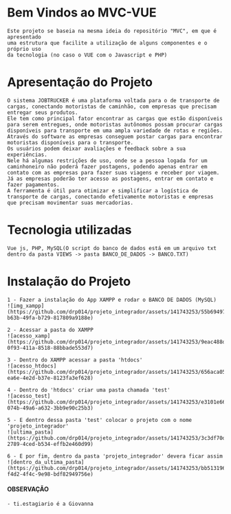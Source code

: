 # Bem Vindos ao MVC-VUE

    Este projeto se baseia na mesma ideia do repositório "MVC", em que é apresentado
    uma estrutura que facilite a utilização de alguns componentes e o próprio uso
    da tecnologia (no caso o VUE com o Javascript e PHP)

# Apresentação do Projeto

    O sistema JOBTRUCKER é uma plataforma voltada para o de transporte de cargas, conectando motoristas de caminhão, com empresas que precisam entregar seus produtos.
    Ele tem como principal fator encontrar as cargas que estão disponíveis para serem entregues, onde motoristas autônomos possam procurar cargas disponíveis para transporte em uma ampla variedade de rotas e regiões.
    Através do software as empresas conseguem postar cargas para encontrar motoristas disponíveis para o transporte.
    Os usuários podem deixar avaliações e feedback sobre a sua experiências.
    Nele há algumas restrições de uso, onde se a pessoa logada for um caminhoneiro não poderá fazer postagens, podendo apenas entrar em contato com as empresas para fazer suas viagens e receber por viagem. Já as empresas poderão ter acesso as postagens, entrar em contato e fazer pagamentos.
    A ferramenta é útil para otimizar e simplificar a logística de transporte de cargas, conectando efetivamente motoristas e empresas que precisam movimentar suas mercadorias.

# Tecnologia utilizadas
    Vue js, PHP, MySQL(O script do banco de dados está em um arquivo txt dentro da pasta VIEWS -> pasta BANCO_DE_DADOS -> BANCO.TXT)

# Instalação do Projeto
    1 - Fazer a instalação do App XAMPP e rodar o BANCO DE DADOS (MySQL)
    ![img_xampp](https://github.com/drp014/projeto_integrador/assets/141743253/55b69497-b63b-49fa-b729-817809a9188e)

    2 - Acessar a pasta do XAMPP
    ![acesso_xamp](https://github.com/drp014/projeto_integrador/assets/141743253/9eac488d-0f93-411a-8518-88bbade553d7)

    3 - Dentro do XAMPP acessar a pasta 'htdocs'
    ![acesso_htdocs](https://github.com/drp014/projeto_integrador/assets/141743253/656aca05-ea6e-4e2d-b37e-8123fa3ef628)

    4 - Dentro do 'htdocs' criar uma pasta chamada 'test'
    ![acesso_test](https://github.com/drp014/projeto_integrador/assets/141743253/e3101e66-074b-49a6-a632-3bb9e90c25b3)

    5 - E dentro dessa pasta 'test' colocar o projeto com o nome 'projeto_integrador'
    ![ultima_pasta](https://github.com/drp014/projeto_integrador/assets/141743253/3c3df70d-2789-4ced-b534-effb2e460d99)

    6 - E por fim, dentro da pasta 'projeto_integrador' devera ficar assim
    ![dentro_da_ultima_pasta](https://github.com/drp014/projeto_integrador/assets/141743253/bb513196-f4d2-4f4c-9e98-bdf82949756e)

#### OBSERVAÇÃO
    - ti.estagiario é a Giovanna
